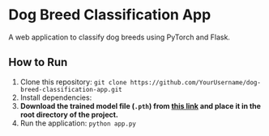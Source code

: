 # Dog Breed Classification App

A web application to classify dog breeds using PyTorch and Flask.

## How to Run

1.  Clone this repository:
    `git clone https://github.com/YourUsername/dog-breed-classification-app.git`
2.  Install dependencies:
3.  **Download the trained model file (`.pth`) from [this link](YOUR_GOOGLE_DRIVE_LINK_HERE) and place it in the root directory of the project.**
4.  Run the application:
    `python app.py`
